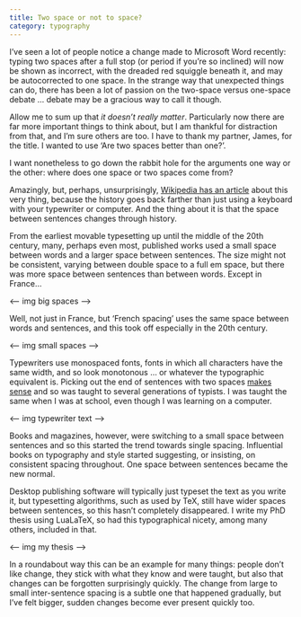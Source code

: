 ```yaml
---
title: Two space or not to space?
category: typography
---
```

I’ve seen a lot of people notice a change made to Microsoft Word recently: typing two spaces after a full stop (or period if you’re so inclined) will now be shown as incorrect, with the dreaded red squiggle beneath it, and may be autocorrected to one space. In the strange way that unexpected things can do, there has been a lot of passion on the two-space versus one-space debate … debate may be a gracious way to call it though.

Allow me to sum up that _it doesn’t really matter_. Particularly now there are far more important things to think about, but I am thankful for distraction from that, and I’m sure others are too. I have to thank my partner, James, for the title. I wanted to use ‘Are two spaces better than one?’.

I want nonetheless to go down the rabbit hole for the arguments one way or the other: where does one space or two spaces come from?

Amazingly, but, perhaps, unsurprisingly, [Wikipedia has an article](https://en.wikipedia.org/wiki/Sentence_spacing) about this very thing, because the history goes back farther than just using a keyboard with your typewriter or computer. And the thing about it is that the space between sentences changes through history.

From the earliest movable typesetting up until the middle of the 20th century, many, perhaps even most, published works used a small space between words and a larger space between sentences. The size might not be consistent, varying between double space to a full em space, but there was more space between sentences than between words. Except in France…

<-- img big spaces --> 

Well, not just in France, but ‘French spacing’ uses the same space between words and sentences, and this took off especially in the 20th century.

<-- img small spaces -->

Typewriters use monospaced fonts, fonts in which all characters have the same width, and so look monotonous … or whatever the typographic equivalent is. Picking out the end of sentences with two spaces [makes sense](https://creativepro.com/double-space-or-not-double-space/) and so was taught to several generations of typists. I was taught the same when I was at school, even though I was learning on a computer.

<-- img typewriter text -->

Books and magazines, however, were switching to a small space between sentences and so this started the trend towards single spacing. Influential books on typography and style started suggesting, or insisting, on consistent spacing throughout. One space between sentences became the new normal.

Desktop publishing software will typically just typeset the text as you write it, but typesetting algorithms, such as used by TeX, still have wider spaces between sentences, so this hasn’t completely disappeared. I write my PhD thesis using LuaLaTeX, so had this typographical nicety, among many others, included in that.

<-- img my thesis -->
 
In a roundabout way this can be an example for many things: people don’t like change, they stick with what they know and were taught, but also that changes can be forgotten surprisingly quickly. The change from large to small inter-sentence spacing is a subtle one that happened gradually, but I’ve felt bigger, sudden changes become ever present quickly too.